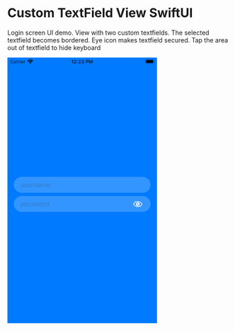 # Custom TextField View SwiftUI

Login screen UI demo.
View with two custom textfields. 
The selected textfield becomes bordered.
Eye icon makes textfield secured.
Tap the area out of textfield to hide keyboard

![CustomTextField](./customTextField.gif "Custom TextField View SwiftUI")